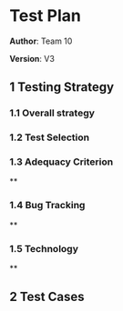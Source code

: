 # Test Plan



**Author**: Team 10

**Version**: V3




## 1 Testing Strategy

### 1.1 Overall strategy



### 1.2 Test Selection




### 1.3 Adequacy Criterion

**

### 1.4 Bug Tracking

**

### 1.5 Technology

**

## 2 Test Cases

